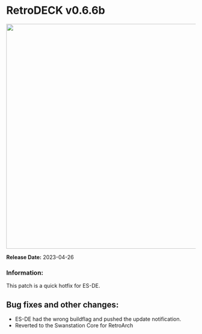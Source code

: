 # RetroDECK v0.6.6b

<img src="../../../wiki_images/logos/rd-logo-box.png" width="600">

**Release Date:** 2023-04-26

### Information:

This patch is a quick hotfix for ES-DE.


## Bug fixes and other changes:

- ES-DE had the wrong buildflag and pushed the update notification.
- Reverted to the Swanstation Core for RetroArch
